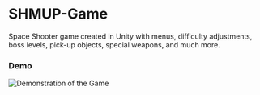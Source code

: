 # SHMUP-Game
Space Shooter game created in Unity with menus, difficulty adjustments, boss levels, pick-up objects, special weapons, and much more.

### Demo
![Demonstration of the Game](demos/spaceshooter.gif)

